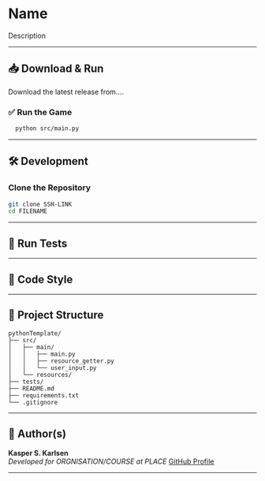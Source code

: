 # Name

Description

---

## 📥 Download & Run

Download the latest release from....

### ✅ Run the Game

```bash
  python src/main.py
```
---
## 🛠️ Development

### Clone the Repository

```bash
git clone SSH-LINK
cd FILENAME
```

---

## 🧪 Run Tests

---

## 🧹 Code Style

---

## 🧱 Project Structure

```
pythonTemplate/
├── src/
│   ├── main/
│   │   ├── main.py
│   │   ├── resource_getter.py
│   │   └── user_input.py
│   └── resources/
├── tests/
├── README.md
├── requirements.txt
└── .gitignore
```

---

## 👤 Author(s)

**Kasper S. Karlsen**  
_Developed for ORGNISATION/COURSE at PLACE_
[GitHub Profile](https://github.com/kasper280403)

---

